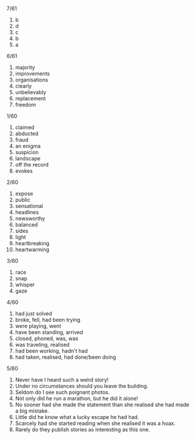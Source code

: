 7/61

1. b
2. d
3. c
4. b
5. a

6/61

1. majority
2. improvements
3. organisations
4. clearly
5. unbelievably
6. replacement
7. freedom

1/60

1. claimed
2. abducted
3. fraud
4. an enigma
5. suspicion
6. landscape
7. off the record
8. evokes

2/60

1. expose
2. public
3. sensational
4. headlines
5. newsworthy
6. balanced
7. sides
8. light
9. heartbreaking
10. heartwarming

3/60

1. race
2. snap
3. whisper
4. gaze

4/60

1. had just solved
2. broke, fell, had been trying
3. were playing, went
4. have been standing, arrived
5. closed, phoned, was, was
6. was traveling, realised
7. had been working, hadn't had
8. had taken, realised, had done/been doing

5/60

1. Never have I heard such a weird story!
2. Under no circumstances should you leave the building.
3. Seldom do I see such poignant photos.
4. Not only did he run a marathon, but he did it alone!
5. No sooner had she made the statement than she realised she had made a big mistake.
6. Little did he know what a lucky escape he had had.
7. Scarcely had she started reading when she realised it was a hoax.
8. Rarely do they publish stories as interesting as this one.
